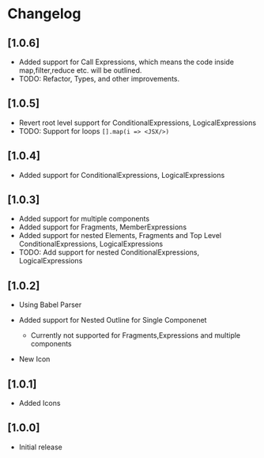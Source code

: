 # Changelog

## [1.0.6]

- Added support for Call Expressions, which means the code inside map,filter,reduce etc. will be outlined.
- TODO: Refactor, Types, and other improvements.

## [1.0.5]

- Revert root level support for ConditionalExpressions, LogicalExpressions
- TODO: Support for loops `[].map(i => <JSX/>)`

## [1.0.4]

- Added support for ConditionalExpressions, LogicalExpressions

## [1.0.3]

- Added support for multiple components
- Added support for Fragments, MemberExpressions
- Added support for nested Elements, Fragments and Top Level ConditionalExpressions, LogicalExpressions
- TODO: Add support for nested ConditionalExpressions, LogicalExpressions

## [1.0.2]

- Using Babel Parser
- Added support for Nested Outline for Single Componenet

  - Currently not supported for Fragments,Expressions and multiple components

- New Icon

## [1.0.1]

- Added Icons

## [1.0.0]

- Initial release
